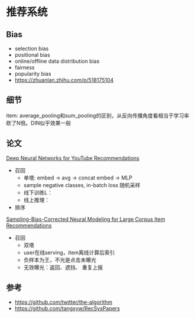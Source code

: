 # 推荐系统

## Bias
- selection bias
- positional bias
- online/offline data distribution bias
- fairness
- popularity bias
- https://zhuanlan.zhihu.com/p/518175104


## 细节

item: average_pooling和sum_pooling的区别，从反向传播角度看相当于学习率砍了N倍。DIN似乎效果一般

## 论文

[Deep Neural Networks for YouTube Recommendations](https://cseweb.ucsd.edu/classes/fa17/cse291-b/reading/p191-covington.pdf)

- 召回 
  - 单塔: embed -> avg -> concat embed -> MLP
  - sample negative classes, in-batch loss 随机采样
  - 线下训练L：
  - 线上推理：
- 排序

[Sampling-Bias-Corrected Neural Modeling for Large Corpus Item Recommendations]()
- 召回
  - 双塔
  - user在线serving，item离线计算后索引
  - 负样本为王，不光是点击未曝光
  - 无效曝光：返回、遮挡、 重复上报

## 参考
- https://github.com/twitter/the-algorithm
- https://github.com/tangxyw/RecSysPapers